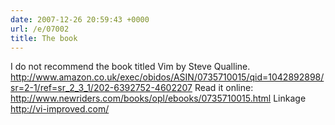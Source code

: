```yaml
---
date: 2007-12-26 20:59:43 +0000
url: /e/07002
title: The book
---
```


I do not recommend the book titled Vim by Steve Qualline.
http://www.amazon.co.uk/exec/obidos/ASIN/0735710015/qid=1042892898/sr=2-1/ref=sr_2_3_1/202-6392752-4602207
Read it online:
http://www.newriders.com/books/opl/ebooks/0735710015.html
Linkage
http://vi-improved.com/
